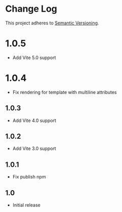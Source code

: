 # Change Log

This project adheres to [Semantic Versioning](http://semver.org/).

# 1.0.5
- Add Vite 5.0 support

# 1.0.4
- Fix rendering for template with multiline attributes

## 1.0.3
- Add Vite 4.0 support

## 1.0.2
- Add Vite 3.0 support

## 1.0.1
- Fix publish npm

## 1.0
- Initial release
